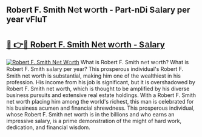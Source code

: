 ## Robert F. Smith N𝚎t w𝚘rth - Part-nDi S𝚊lary per year vFIuT

# <h2><a href="http://gc15doe.nevu.top/?p=Robert+F.+Smith">🔗 👉🔴 Robert F. Smith N𝚎t w𝚘rth - S𝚊lary</a></h2>

[![Robert F. Smith N𝚎t W𝚘rth](https://i.imgur.com/Oavwk0R.jpeg)](http://gc15doe.nevu.top/?p=Robert+F.+Smith)
What is Robert F. Smith n𝚎t w𝚘rth? What is Robert F. Smith s𝚊lary per year?
This prosperous individual's Robert F. Smith net worth is substantial, making him one of the wealthiest in his profession. His income from his job is significant, but it is overshadowed by Robert F. Smith net worth, which is thought to be amplified by his diverse business pursuits and extensive real estate holdings. With a Robert F. Smith net worth placing him among the world's richest, this man is celebrated for his business acumen and financial shrewdness. This prosperous individual, whose Robert F. Smith net worth is in the billions and who earns an impressive salary, is a prime demonstration of the might of hard work, dedication, and financial wisdom.

